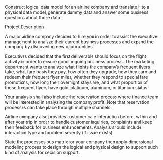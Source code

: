 Construct logical data model for an airline company and translate it to a physical data model, generate dummy data and answer some business questions about those data.

Project Description

A major airline company decided to hire you in order to assist the executive management to analyze their current business processes and expand the company by discovering new opportunities.

Executives decided that the first deliverable should focus on the flight activity in order to ensure good ongoing business process. The marketing department wants to analyze what flights the company’s frequent flyers take, what fare basis they pay, how often they upgrade, how they earn and redeem their frequent flyer miles, whether they respond to special fare promotions, how long their overnight stays are, and what proportion of these frequent flyers have gold, platinum, aluminum, or titanium status.

Your analysis shall also include the reservation process where finance team will be interested in analyzing the company profit. Note that reservation processes can take place through multiple channels.

Airline company also provides customer care interaction before, within and after your trip in order to handle customer inquiries, complaints and keep their feedback for business enhancements. Analysis should include interaction type and problem severity (if issue exists)

State the processes bus matrix for your company then apply dimensional modeling process to design the logical and physical design to support such kind of analysis for decision support.
